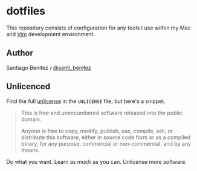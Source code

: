 # dotfiles

This repository consists of configuration for any tools I use within my Mac and [Vim][] development environment.

## Author

Santiago Benitez / [@santi_benitez][twitter]

## Unlicenced

Find the full [unlicense][] in the `UNLICENSE` file, but here's a snippet.

>This is free and unencumbered software released into the public domain.
>
>Anyone is free to copy, modify, publish, use, compile, sell, or distribute this software, either in source code form or as a compiled binary, for any purpose, commercial or non-commercial, and by any means.

Do what you want. Learn as much as you can. Unlicense more software.

[unlicense]: http://unlicense.org/
[twitter]: https://twitter.com/santi_benitez
[vim]: http://www.vim.org/
